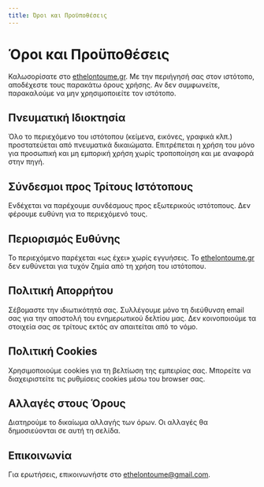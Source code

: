 ```yaml
---
title: Όροι και Προϋποθέσεις
---
```


# Όροι και Προϋποθέσεις

Καλωσορίσατε στο [ethelontoume.gr](https://ethelontoume.gr). Με την περιήγησή σας στον ιστότοπο, αποδέχεστε τους παρακάτω όρους χρήσης. Αν δεν συμφωνείτε, παρακαλούμε να μην χρησιμοποιείτε τον ιστότοπο.

## Πνευματική Ιδιοκτησία
Όλο το περιεχόμενο του ιστότοπου (κείμενα, εικόνες, γραφικά κλπ.) προστατεύεται από πνευματικά δικαιώματα. Επιτρέπεται η χρήση του μόνο για προσωπική και μη εμπορική χρήση χωρίς τροποποίηση και με αναφορά στην πηγή.

## Σύνδεσμοι προς Τρίτους Ιστότοπους
Ενδέχεται να παρέχουμε συνδέσμους προς εξωτερικούς ιστότοπους. Δεν φέρουμε ευθύνη για το περιεχόμενό τους.

## Περιορισμός Ευθύνης
Το περιεχόμενο παρέχεται «ως έχει» χωρίς εγγυήσεις. Το [ethelontoume.gr](https://ethelontoume.gr) δεν ευθύνεται για τυχόν ζημία από τη χρήση του ιστότοπου.

## Πολιτική Απορρήτου
Σέβομαστε την ιδιωτικότητά σας. Συλλέγουμε μόνο τη διεύθυνση email σας για την αποστολή του ενημερωτικού δελτίου μας. Δεν κοινοποιούμε τα στοιχεία σας σε τρίτους εκτός αν απαιτείται από το νόμο.

## Πολιτική Cookies
Χρησιμοποιούμε cookies για τη βελτίωση της εμπειρίας σας. Μπορείτε να διαχειριστείτε τις ρυθμίσεις cookies μέσω του browser σας.

## Αλλαγές στους Όρους
Διατηρούμε το δικαίωμα αλλαγής των όρων. Οι αλλαγές θα δημοσιεύονται σε αυτή τη σελίδα.

## Επικοινωνία
Για ερωτήσεις, επικοινωνήστε στο [ethelontoume@gmail.com](mailto:ethelontoume@gmail.com).
